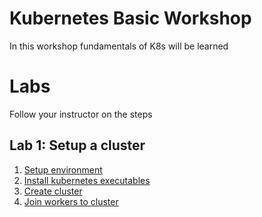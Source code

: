 # Kubernetes Basic Workshop
In this workshop fundamentals of K8s will be learned

# Labs
Follow your instructor on the steps

## Lab 1: Setup a cluster
1. [Setup environment](./doc/01-instances.md)
2. [Install kubernetes executables](./doc/02-install.md)
3. [Create cluster](./doc/03-create-cluster.md)
4. [Join workers to cluster](./doc/04-create-worker.md)